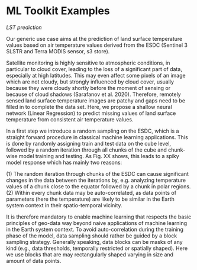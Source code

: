 # ML Toolkit Examples

_LST prediction_

Our generic use case aims at the prediction of land surface temperature values based on air temperature values derived from the ESDC 
(Sentinel 3 SLSTR and Terra MODIS sensor, s3 store). 

Satellite monitoring is highly sensitive to atmospheric conditions, in particular to cloud cover, leading to the loss of a significant 
part of data, especially at high latitudes. This may even affect some pixels of an image which are not cloudy, but strongly influenced 
by cloud cover, usually because they were cloudy shortly before the moment of sensing or because of cloud shadows (Sarafanov et al. 2020).
Therefore, remotely sensed land surface temperature images are patchy and gaps need to be filled in to complete the data set. 
Here, we propose a shallow neural network (Linear Regression) to predict missing values of land surface temperature from consistent air 
temperature values.

In a first step we introduce a random sampling on the ESDC, which is a straight forward procedure in classical machine learning applications. This is done by randomly assigning train and test data on the cube level, followed by a random iteration through all chunks of the cube and chunk-wise model training and testing. As Fig. XX shows, this leads to a spiky model response which has mainly two reasons:

(1) The random iteration through chunks of the ESDC can cause significant changes in the data between the iterations by, e.g. analyzing temperature values of a chunk close to the equator followed by a chunk in polar regions. 
(2) Within every chunk data may be auto-correlated, as data points of parameters (here the temperature) are likely to be similar in the Earth system context in their spatio-temporal vicinity.

It is therefore mandatory to enable machine learning that respects the basic principles of geo-data way beyond naive applications of machine learning in the Earth system context. To avoid auto-correlation during the training phase of the model, data sampling should rather be guided by a block sampling strategy. Generally speaking, data blocks can be masks of any kind (e.g., data thresholds, temporally restricted or spatially shaped). Here we use blocks that are may rectangularly shaped varying in size and amount of data points.
